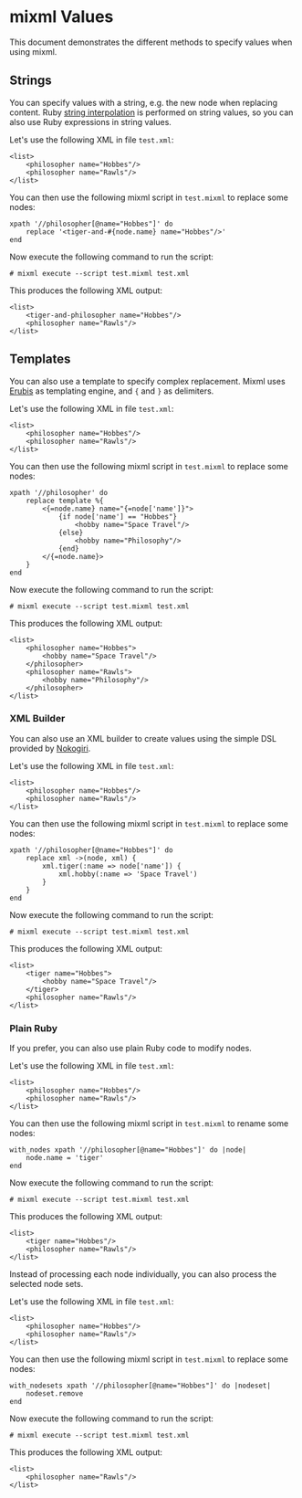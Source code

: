 # mixml Values

This document demonstrates the different methods to specify values when using mixml.

## Strings

You can specify values with a string, e.g. the new node when replacing content. Ruby
[string interpolation][string interpolation] is performed on string values, so you can also use Ruby expressions
in string values.

[string interpolation]: http://en.wikibooks.org/wiki/Ruby_Programming/Syntax/Literals#Interpolation

Let's use the following XML in file `test.xml`:

    <list>
        <philosopher name="Hobbes"/>
        <philosopher name="Rawls"/>
    </list>

You can then use the following mixml script in `test.mixml` to replace some nodes:

    xpath '//philosopher[@name="Hobbes"]' do
        replace '<tiger-and-#{node.name} name="Hobbes"/>'
    end

Now execute the following command to run the script:

    # mixml execute --script test.mixml test.xml

This produces the following XML output:

    <list>
        <tiger-and-philosopher name="Hobbes"/>
        <philosopher name="Rawls"/>
    </list>

## Templates

You can also use a template to specify complex replacement. Mixml uses [Erubis][Erubis] as templating engine, and `{`
and `}` as delimiters.

[Erubis]: http://www.kuwata-lab.com/erubis

Let's use the following XML in file `test.xml`:

    <list>
        <philosopher name="Hobbes"/>
        <philosopher name="Rawls"/>
    </list>

You can then use the following mixml script in `test.mixml` to replace some nodes:

    xpath '//philosopher' do
        replace template %{
            <{=node.name} name="{=node['name']}">
                {if node['name'] == "Hobbes"}
                    <hobby name="Space Travel"/>
                {else}
                    <hobby name="Philosophy"/>
                {end}
            </{=node.name}>
        }
    end

Now execute the following command to run the script:

    # mixml execute --script test.mixml test.xml

This produces the following XML output:

    <list>
        <philosopher name="Hobbes">
            <hobby name="Space Travel"/>
        </philosopher>
        <philosopher name="Rawls">
            <hobby name="Philosophy"/>
        </philosopher>
    </list>

### XML Builder

You can also use an XML builder to create values using the simple DSL provided by [Nokogiri][Nokogiri builder].

[Nokogiri builder]: http://nokogiri.org/Nokogiri/XML/Builder.html

Let's use the following XML in file `test.xml`:

    <list>
        <philosopher name="Hobbes"/>
        <philosopher name="Rawls"/>
    </list>

You can then use the following mixml script in `test.mixml` to replace some nodes:

    xpath '//philosopher[@name="Hobbes"]' do
        replace xml ->(node, xml) {
            xml.tiger(:name => node['name']) {
                xml.hobby(:name => 'Space Travel')
            }
        }
    end

Now execute the following command to run the script:

    # mixml execute --script test.mixml test.xml

This produces the following XML output:

    <list>
        <tiger name="Hobbes">
            <hobby name="Space Travel"/>
        </tiger>
        <philosopher name="Rawls"/>
    </list>

### Plain Ruby

If you prefer, you can also use plain Ruby code to modify nodes.

Let's use the following XML in file `test.xml`:

    <list>
        <philosopher name="Hobbes"/>
        <philosopher name="Rawls"/>
    </list>

You can then use the following mixml script in `test.mixml` to rename some nodes:

    with_nodes xpath '//philosopher[@name="Hobbes"]' do |node|
        node.name = 'tiger'
    end

Now execute the following command to run the script:

    # mixml execute --script test.mixml test.xml

This produces the following XML output:

    <list>
        <tiger name="Hobbes"/>
        <philosopher name="Rawls"/>
    </list>

Instead of processing each node individually, you can also process the selected node sets.

Let's use the following XML in file `test.xml`:

    <list>
        <philosopher name="Hobbes"/>
        <philosopher name="Rawls"/>
    </list>

You can then use the following mixml script in `test.mixml` to replace some nodes:

    with_nodesets xpath '//philosopher[@name="Hobbes"]' do |nodeset|
        nodeset.remove
    end

Now execute the following command to run the script:

    # mixml execute --script test.mixml test.xml

This produces the following XML output:

    <list>
        <philosopher name="Rawls"/>
    </list>
